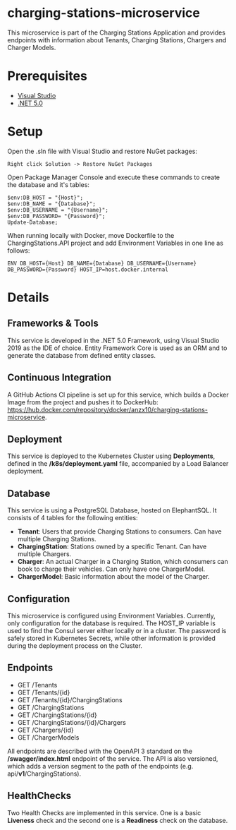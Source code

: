 # charging-stations-microservice

This microservice is part of the Charging Stations Application and provides endpoints with information about Tenants, Charging Stations, Chargers and Charger Models.

# Prerequisites

- [Visual Studio](https://visualstudio.microsoft.com/vs/)
- [.NET 5.0](https://dotnet.microsoft.com/en-us/download/dotnet/5.0)

# Setup

Open the .sln file with Visual Studio and restore NuGet packages:

    Right click Solution -> Restore NuGet Packages

Open Package Manager Console and execute these commands to create the database and it's tables:

    $env:DB_HOST = "{Host}";
    $env:DB_NAME = "{Database}";
    $env:DB_USERNAME = "{Username}";
    $env:DB_PASSWORD= "{Password}";
    Update-Database;

When running locally with Docker, move Dockerfile to the ChargingStations.API project and add Environment Variables in one line as follows:

    ENV DB_HOST={Host} DB_NAME={Database} DB_USERNAME={Username} DB_PASSWORD={Password} HOST_IP=host.docker.internal


# Details

## Frameworks & Tools

This service is developed in the .NET 5.0 Framework, using Visual Studio 2019 as the IDE of choice. Entity Framework Core is used as an ORM and to generate the database from defined entity classes.

## Continuous Integration

A GitHub Actions CI pipeline is set up for this service, which builds a Docker Image from the project and pushes it to DockerHub: https://hub.docker.com/repository/docker/anzx10/charging-stations-microservice.

## Deployment

This service is deployed to the Kubernetes Cluster using **Deployments**, defined in the **/k8s/deployment.yaml** file, accompanied by a Load Balancer deployment.

## Database

This service is using a PostgreSQL Database, hosted on ElephantSQL. It consists of 4 tables for the following entities:
- **Tenant**: Users that provide Charging Stations to consumers. Can have multiple Charging Stations.
- **ChargingStation**: Stations owned by a specific Tenant. Can have multiple Chargers.
- **Charger**: An actual Charger in a Charging Station, which consumers can book to charge their vehicles. Can only have one ChargerModel.
- **ChargerModel**: Basic information about the model of the Charger.

## Configuration

This microservice is configured using Environment Variables. Currently, only configuration for the database is required. The HOST_IP variable is used to find the Consul server either locally or in a cluster. The password is safely stored in Kubernetes Secrets, while other information is provided during the deployment process on the Cluster.

## Endpoints

- GET /Tenants
- GET /Tenants/{id}
- GET /Tenants/{id}/ChargingStations
- GET /ChargingStations
- GET /ChargingStations/{id}
- GET /ChargingStations/{id}/Chargers
- GET /Chargers/{id}
- GET /ChargerModels

All endpoints are described with the OpenAPI 3 standard on the **/swagger/index.html** endpoint of the service. The API is also versioned, which adds a version segment to the path of the endpoints (e.g. api/**v1**/ChargingStations).

## HealthChecks

Two Health Checks are implemented in this service. One is a basic **Liveness** check and the second one is a **Readiness** check on the database.
